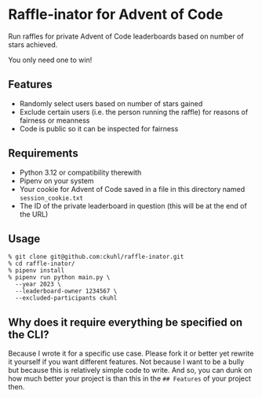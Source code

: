 # Raffle-inator for Advent of Code

Run raffles for private Advent of Code leaderboards based on number of stars achieved.

You only need one to win!

## Features

* Randomly select users based on number of stars gained
* Exclude certain users (i.e. the person running the raffle) for reasons of fairness or meanness
* Code is public so it can be inspected for fairness

## Requirements

* Python 3.12 or compatibility therewith
* Pipenv on your system
* Your cookie for Advent of Code saved in a file in this directory named `session_cookie.txt`
* The ID of the private leaderboard in question (this will be at the end of the URL)

## Usage

```shell
% git clone git@github.com:ckuhl/raffle-inator.git
% cd raffle-inator/
% pipenv install
% pipenv run python main.py \
  --year 2023 \
  --leaderboard-owner 1234567 \
  --excluded-participants ckuhl
```

## Why does it require everything be specified on the CLI?

Because I wrote it for a specific use case.
Please fork it or better yet rewrite it yourself if you want different features.
Not because I want to be a bully but because this is relatively simple code to write.
And so, you can dunk on how much better your project is than this in the `## Features` of your project then.
